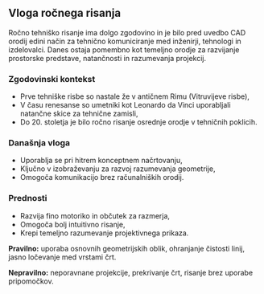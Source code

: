 ## Vloga ročnega risanja

Ročno tehniško risanje ima dolgo zgodovino in je bilo pred uvedbo CAD orodij edini način za tehnično komuniciranje med inženirji, tehnologi in izdelovalci. Danes ostaja pomembno kot temeljno orodje za razvijanje prostorske predstave, natančnosti in razumevanja projekcij.

### Zgodovinski kontekst

* Prve tehniške risbe so nastale že v antičnem Rimu (Vitruvijeve risbe),
* V času renesanse so umetniki kot Leonardo da Vinci uporabljali natančne skice za tehnične zamisli,
* Do 20. stoletja je bilo ročno risanje osrednje orodje v tehničnih poklicih.

### Današnja vloga

* Uporablja se pri hitrem konceptnem načrtovanju,
* Ključno v izobraževanju za razvoj razumevanja geometrije,
* Omogoča komunikacijo brez računalniških orodij.

### Prednosti

* Razvija fino motoriko in občutek za razmerja,
* Omogoča bolj intuitivno risanje,
* Krepi temeljno razumevanje projektivnega prikaza.

**Pravilno:** uporaba osnovnih geometrijskih oblik, ohranjanje čistosti linij, jasno ločevanje med vrstami črt.

**Nepravilno:** neporavnane projekcije, prekrivanje črt, risanje brez uporabe pripomočkov.

